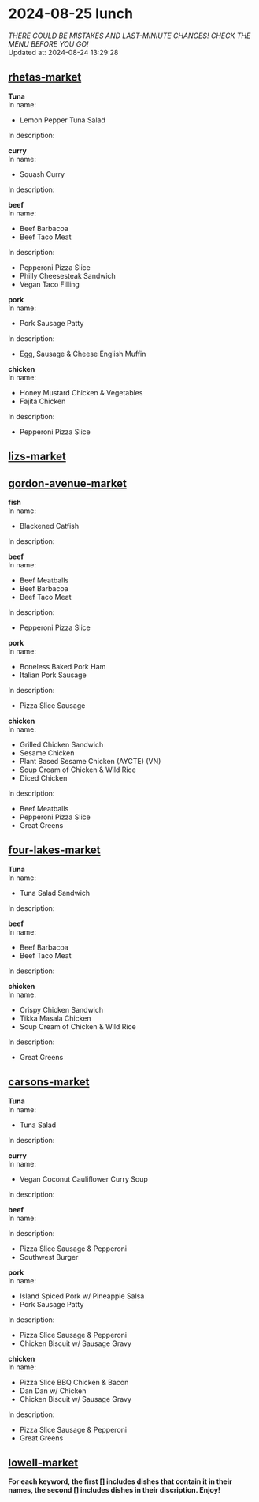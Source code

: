 # 2024-08-25 lunch  
*THERE COULD BE MISTAKES AND LAST-MINIUTE CHANGES! CHECK THE MENU BEFORE YOU GO!*  
Updated at: 2024-08-24 13:29:28  
## [rhetas-market](https://wisc-housingdining.nutrislice.com/menu/rhetas-market/lunch/2024-08-25)  
**Tuna**  
In name:   
 - Lemon Pepper Tuna Salad  
  
In description:   
  
**curry**  
In name:   
 - Squash Curry  
  
In description:   
  
**beef**  
In name:   
 - Beef Barbacoa  
 - Beef Taco Meat  
  
In description:   
 - Pepperoni Pizza Slice  
 - Philly Cheesesteak Sandwich  
 - Vegan Taco Filling  
  
**pork**  
In name:   
 - Pork Sausage Patty  
  
In description:   
 - Egg, Sausage & Cheese English Muffin  
  
**chicken**  
In name:   
 - Honey Mustard Chicken & Vegetables  
 - Fajita Chicken  
  
In description:   
 - Pepperoni Pizza Slice  
  
## [lizs-market](https://wisc-housingdining.nutrislice.com/menu/lizs-market/lunch/2024-08-25)  
## [gordon-avenue-market](https://wisc-housingdining.nutrislice.com/menu/gordon-avenue-market/lunch/2024-08-25)  
**fish**  
In name:   
 - Blackened Catfish  
  
In description:   
  
**beef**  
In name:   
 - Beef Meatballs  
 - Beef Barbacoa  
 - Beef Taco Meat  
  
In description:   
 - Pepperoni Pizza Slice  
  
**pork**  
In name:   
 - Boneless Baked Pork Ham  
 - Italian Pork Sausage  
  
In description:   
 - Pizza Slice Sausage  
  
**chicken**  
In name:   
 - Grilled Chicken Sandwich  
 - Sesame Chicken  
 - Plant Based Sesame Chicken (AYCTE) (VN)  
 - Soup Cream of Chicken & Wild Rice  
 - Diced Chicken  
  
In description:   
 - Beef Meatballs  
 - Pepperoni Pizza Slice  
 - Great Greens  
  
## [four-lakes-market](https://wisc-housingdining.nutrislice.com/menu/four-lakes-market/lunch/2024-08-25)  
**Tuna**  
In name:   
 - Tuna Salad Sandwich  
  
In description:   
  
**beef**  
In name:   
 - Beef Barbacoa  
 - Beef Taco Meat  
  
In description:   
  
**chicken**  
In name:   
 - Crispy Chicken Sandwich  
 - Tikka Masala Chicken  
 - Soup Cream of Chicken & Wild Rice  
  
In description:   
 - Great Greens  
  
## [carsons-market](https://wisc-housingdining.nutrislice.com/menu/carsons-market/lunch/2024-08-25)  
**Tuna**  
In name:   
 - Tuna Salad  
  
In description:   
  
**curry**  
In name:   
 - Vegan Coconut Cauliflower Curry Soup  
  
In description:   
  
**beef**  
In name:   
  
In description:   
 - Pizza Slice Sausage & Pepperoni  
 - Southwest Burger  
  
**pork**  
In name:   
 - Island Spiced Pork w/ Pineapple Salsa  
 - Pork Sausage Patty  
  
In description:   
 - Pizza Slice Sausage & Pepperoni  
 - Chicken Biscuit w/ Sausage Gravy  
  
**chicken**  
In name:   
 - Pizza Slice BBQ Chicken & Bacon  
 - Dan Dan w/ Chicken  
 - Chicken Biscuit w/ Sausage Gravy  
  
In description:   
 - Pizza Slice Sausage & Pepperoni  
 - Great Greens  
  
## [lowell-market](https://wisc-housingdining.nutrislice.com/menu/lowell-market/lunch/2024-08-25)  
  
**For each keyword, the first [] includes dishes that contain it in their names, the second [] includes dishes in their discription. Enjoy!**  
